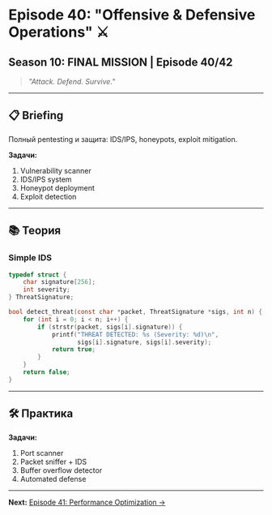 # Episode 40: "Offensive & Defensive Operations" ⚔️
## Season 10: FINAL MISSION | Episode 40/42

> *"Attack. Defend. Survive."*

---

## 📋 Briefing

Полный pentesting и защита: IDS/IPS, honeypots, exploit mitigation.

**Задачи:**
1. Vulnerability scanner
2. IDS/IPS system
3. Honeypot deployment
4. Exploit detection

---

## 📚 Теория

### Simple IDS

```c
typedef struct {
    char signature[256];
    int severity;
} ThreatSignature;

bool detect_threat(const char *packet, ThreatSignature *sigs, int n) {
    for (int i = 0; i < n; i++) {
        if (strstr(packet, sigs[i].signature)) {
            printf("THREAT DETECTED: %s (Severity: %d)\n", 
                   sigs[i].signature, sigs[i].severity);
            return true;
        }
    }
    return false;
}
```

---

## 🛠 Практика

**Задачи:**
1. Port scanner
2. Packet sniffer + IDS
3. Buffer overflow detector
4. Automated defense

---

**Next:** [Episode 41: Performance Optimization →](../episode-41-performance/)
